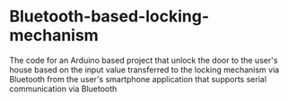 # Bluetooth-based-locking-mechanism

The code for an Arduino based project that unlock the door to the user's house based on the input value transferred to the locking mechanism via Bluetooth from the user's smartphone application that supports serial communication via Bluetooth
